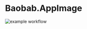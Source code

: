 # Baobab.AppImage

![example workflow](https://github.com/nx-appbuild-hub/Baobab.AppImage//actions/workflows/makefile.yml/badge.svg)
